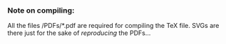 ### Note on compiling:

All the files /PDFs/*.pdf are required for compiling the TeX file. SVGs are there just for the sake of *reproducing* the PDFs... 